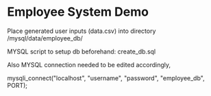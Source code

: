 # Employee System Demo

Place generated user inputs (data.csv) into directory /mysql/data/employee_db/

MYSQL script to setup db beforehand: create_db.sql

Also MYSQL connection needed to be edited accordingly,

mysqli_connect("localhost", "username", "password", "employee_db", PORT);
